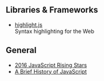 ## Libraries & Frameworks
- [highlight.js](https://highlightjs.org/)  
Syntax highlighting for the Web  


## General
- [2016 JavaScript Rising Stars](https://risingstars2016.js.org/)
- [A Brief History of JavaScript](https://auth0.com/blog/a-brief-history-of-javascript/)
